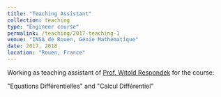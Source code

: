 ```yaml
---
title: "Teaching Assistant"
collection: teaching
type: "Engineer course"
permalink: /teaching/2017-teaching-1
venue: "INSA de Rouen, Génie Mathématique"
date: 2017, 2018
location: "Rouen, France"
---
```


Working as teaching assistant of [Prof. Witold Respondek](http://lmi.insa-rouen.fr/9-membres/professeurs/19-respondek-witold.html) for the course:

"Equations Différentielles" and  "Calcul Différentiel"